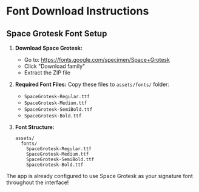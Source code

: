 # Font Download Instructions

## Space Grotesk Font Setup

1. **Download Space Grotesk:**
   - Go to: https://fonts.google.com/specimen/Space+Grotesk
   - Click "Download family"
   - Extract the ZIP file

2. **Required Font Files:**
   Copy these files to `assets/fonts/` folder:
   - `SpaceGrotesk-Regular.ttf`
   - `SpaceGrotesk-Medium.ttf` 
   - `SpaceGrotesk-SemiBold.ttf`
   - `SpaceGrotesk-Bold.ttf`

3. **Font Structure:**
   ```
   assets/
     fonts/
       SpaceGrotesk-Regular.ttf
       SpaceGrotesk-Medium.ttf
       SpaceGrotesk-SemiBold.ttf
       SpaceGrotesk-Bold.ttf
   ```

The app is already configured to use Space Grotesk as your signature font throughout the interface!
